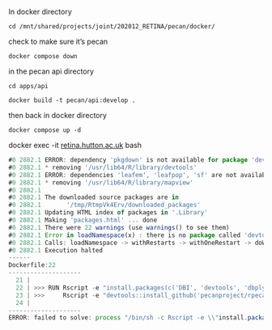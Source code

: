

In docker directory

`cd /mnt/shared/projects/joint/202012_RETINA/pecan/docker/`

check to make sure it’s pecan

`docker compose down`

in the pecan api directory

`cd apps/api`

`docker build -t pecan/api:develop .`

then back in docker directory

`docker compose up -d`

docker exec -it [retina.hutton.ac.uk](http://retina.hutton.ac.uk/) bash

```jsx
#0 2882.1 ERROR: dependency 'pkgdown' is not available for package 'devtools'
#0 2882.1 * removing '/usr/lib64/R/library/devtools'
#0 2882.1 ERROR: dependencies 'leafem', 'leafpop', 'sf' are not available for package 'mapview'
#0 2882.1 * removing '/usr/lib64/R/library/mapview'
#0 2882.1
#0 2882.1 The downloaded source packages are in
#0 2882.1       '/tmp/RtmpVk4Erv/downloaded_packages'
#0 2882.1 Updating HTML index of packages in '.Library'
#0 2882.1 Making 'packages.html' ... done
#0 2882.1 There were 22 warnings (use warnings() to see them)
#0 2882.1 Error in loadNamespace(x) : there is no package called 'devtools'
#0 2882.1 Calls: loadNamespace -> withRestarts -> withOneRestart -> doWithOneRestart
#0 2882.1 Execution halted
------
Dockerfile:22
--------------------
  21 |
  22 | >>> RUN Rscript -e "install.packages(c('DBI', 'devtools', 'dbplyr', 'dplyr', 'ggplot2', 'htmlwidgets', 'magrittr', 'ncdf4', 'plotly',  'rgdal', 'rgeos', 'raster', 'RPostgres', 'tidyr', 'xml2'), dependencies = TRUE, repos = '<http://cran.rstudio.com>')" && \\
  23 | >>>     Rscript -e "devtools::install_github('pecanproject/rpecanapi')"
  24 |
--------------------
ERROR: failed to solve: process "/bin/sh -c Rscript -e \\"install.packages(c('DBI', 'devtools', 'dbplyr', 'dplyr', 'ggplot2', 'htmlwidgets', 'magrittr', 'ncdf4', 'plotly',  'rgdal', 'rgeos', 'raster', 'RPostgres', 'tidyr', 'xml2'), dependencies = TRUE, repos = '<http://cran.rstudio.com>')\\" &&     Rscript -e \\"devtools::install_github('pecanproject/rpecanapi')\\"" did not complete successfully: exit code: 1
```